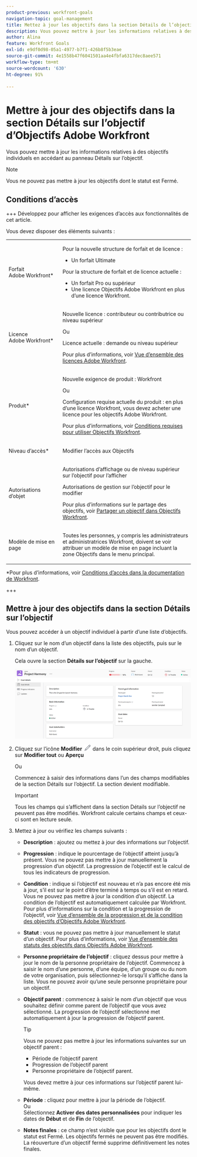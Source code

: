 ```yaml
---
product-previous: workfront-goals
navigation-topic: goal-management
title: Mettez à jour les objectifs dans la section Détails de l’objectif dans les objectifs Adobe Workfront
description: Vous pouvez mettre à jour les informations relatives à des objectifs individuels en accédant au panneau Détails sur l’objectif.
author: Alina
feature: Workfront Goals
exl-id: e9df0d98-05a1-4977-b7f1-426b8f5b3eae
source-git-commit: 4e1558b47f6041501aa4e4fbfa6317dec8aee571
workflow-type: tm+mt
source-wordcount: '630'
ht-degree: 91%

---
```


# Mettre à jour des objectifs dans la section Détails sur l’objectif d’Objectifs Adobe Workfront

<!--Audited for P&P only: 4/2025-->

Vous pouvez mettre à jour les informations relatives à des objectifs individuels en accédant au panneau Détails sur l’objectif.

>[!NOTE]
>
>Vous ne pouvez pas mettre à jour les objectifs dont le statut est Fermé.

## Conditions d’accès

+++ Développez pour afficher les exigences d’accès aux fonctionnalités de cet article.

Vous devez disposer des éléments suivants :

<table style="table-layout:auto">
<col>
</col>
<col>
</col>
<tbody>
 <tr> 
   <td role="rowheader">Forfait Adobe Workfront*</td> 
   <td> 
   <p>Pour la nouvelle structure de forfait et de licence :
  <ul><li>Un forfait Ultimate </li></ul>
   </p>
<p>Pour la structure de forfait et de licence actuelle : 
<ul><li> Un forfait Pro ou supérieur </li>
  <li>Une licence Objectifs Adobe Workfront en plus d’une licence Workfront.</li></ul></p>
   </td> 
  </tr>
 <tr>
 <td role="rowheader">Licence Adobe Workfront*</td>
 <td>
 <p>Nouvelle licence : contributeur ou contributrice ou niveau supérieur</p>
 Ou
 <p>Licence actuelle : demande ou niveau supérieur</p> <p>Pour plus d’informations, voir <a href="../../administration-and-setup/add-users/access-levels-and-object-permissions/wf-licenses.md" class="MCXref xref">Vue d’ensemble des licences Adobe Workfront</a>.</p> </td>
 </tr>
 <tr>
 <td role="rowheader">Produit*</td>
 <td>
  <p> Nouvelle exigence de produit : Workfront</p>
  Ou
  <p>Configuration requise actuelle du produit : en plus d’une licence Workfront, vous devez acheter une licence pour les objectifs Adobe Workfront. </p> <p>Pour plus d’informations, voir <a href="../../workfront-goals/goal-management/access-needed-for-wf-goals.md" class="MCXref xref">Conditions requises pour utiliser Objectifs Workfront</a>. </p> </td>
 </tr>
 <tr>
 <td role="rowheader">Niveau d’accès*</td>
 <td> <p>Modifier l’accès aux Objectifs</p> </td>
 </tr>
 <tr data-mc-conditions="">
 <td role="rowheader">Autorisations d’objet</td>
 <td>
  <div>
  <p>Autorisations d’affichage ou de niveau supérieur sur l’objectif pour l’afficher</p>
  <p>Autorisations de gestion sur l’objectif pour le modifier</p>
  <p>Pour plus d’informations sur le partage des objectifs, voir <a href="../../workfront-goals/workfront-goals-settings/share-a-goal.md" class="MCXref xref">Partager un objectif dans Objectifs Workfront</a>. </p>
  </div> </td>
 </tr>
 <tr>
   <td role="rowheader"><p>Modèle de mise en page</p></td>
   <td> <p>Toutes les personnes, y compris les administrateurs et administratrices Workfront, doivent se voir attribuer un modèle de mise en page incluant la zone Objectifs dans le menu principal. </p>  
</td>
  </tr>
</tbody>
</table>

*Pour plus d’informations, voir [Conditions d’accès dans la documentation de Workfront](/help/quicksilver/administration-and-setup/add-users/access-levels-and-object-permissions/access-level-requirements-in-documentation.md).

+++

## Mettre à jour des objectifs dans la section Détails sur l’objectif

Vous pouvez accéder à un objectif individuel à partir d’une liste d’objectifs.

<!--

Updating goals in the Goal Details panel differs depending on where you access the goal from. 

### Update goals in the Goal Details panel in the Production environment

1. Click the **Main Menu** icon ![Main Menu icon](assets/main-menu-icon.png) > **Goals** in the upper-right corner.

   (!-- Add this when Shell is available to all: or (if available), click the **Main Menu** icon ![Main menu icon](../goal-management/assets/three-line-main-menu-icon.png) in the upper-left corner)
   --)

   This opens the Goals area in Workfront. 

1. Click the name of a goal in the Goal List, then click the name of a goal.

   This opens the Goal Details panel on the right.
   ![Goal details summary](assets/goal-details-summary-tab-350x294.png)

   >[!TIP]
   >
   >You can also click the name of a goal in the Goal Alignment, Check-in, or Pulse sections. 
   >
   ><!-- drafted for goal redesign:
   >Add this to the TIP above with goal redesign: 
   >
   >The Check-in and Pulse sections have been removed from the Preview environment.
   >

1. On the Summary tab, click the **More icon** ![More icon](assets/more-icon.png), then click any of the following options:

   1. **Edit**. For information about editing goals, see [Edit goals in Adobe Workfront Goals](../../workfront-goals/goal-management/edit-goals.md).
   1. **Copy**. For information about copying goals, see [Copy goals in Adobe Workfront Goals](../../workfront-goals/goal-management/copy-goals.md).
   1. **Activate**. This option is available only for drafted and inactive goals.

      For information about activating goals, see [Access and open goals in Adobe Workfront Goals](../../workfront-goals/goal-management/access-goals-in-wf-goals.md). 
   
   1. **Close**, then click**Close Goal**. This option is available only for active goals.

      For information about closing goals, see [Close and reopen goals in Adobe Workfront Goals](../../workfront-goals/goal-management/close-and-reopen-goals.md). 
   
   1. **Deactivate**. This option is available only for active goals. This deactivates the goal immediately.

      For information about deactivating goals, see [Delete and deactivate goals in Adobe Workfront Goals](../../workfront-goals/goal-management/delete-and-deactivate-goals.md).
   
   1. **Delete**, then click **Yes, Delete**.

      For information about deleting goals, see [Delete and deactivate goals in Adobe Workfront Goals](../../workfront-goals/goal-management/delete-and-deactivate-goals.md).

      >[!NOTE]
      >
      >Deleted goals cannot be recovered.

   1. **Reopen**, then click **Reopen**. This option is available only for closed goals that are from a current time period.

      For information about reopening goals, see [Close and reopen goals in Adobe Workfront Goals](../../workfront-goals/goal-management/close-and-reopen-goals.md). 
   
   1. (Conditional) If you clicked any of the options between steps a-i above except Delete or Reopen, click **Save**.    
   
      (!--ensure this is accurate)--)

1. Click **Align to another goal** in the upper-right of the Summary tab, then specify the name of a goal in the **Align to** **another goal** field that you want to align the current goal to. The current goal becomes the child of the goal you align it to. For information about child and parent goals, see [Align goals by connecting them in Adobe Workfront Goals](../../workfront-goals/goal-alignment/align-goals-by-connecting-them.md). 
1. Click **Add results**. Results drive the progress of your goal. For information about adding results, see [Add results to goals in Adobe Workfront Goals](../../workfront-goals/results-and-activities/add-results-to-goals.md).

1. Click **Add activities**. Activities drive the progress of your goal. For information about adding activities, see [Add activities to goals in Adobe Workfront Goals](../../workfront-goals/results-and-activities/add-activities-to-goals.md). 

1. Click the **Updates** tab. Here, you can view goal comments and review the entire editing history of the goal, activities, and results, to understand who changed what and when.

   ![Goal details updates](assets/goal-details-updates-tab-350x280.png)

1. (Optional) Deselect any of the following options if you want to not display them in the Updates tab.&nbsp;They are selected by default: 

   | Option |Description  |
   |---|---|
   | Progress Updates |Displays information about the history of progress updates on results and activities.  |
   | Comments |Displays comments made by users on the goal.  |
   | Editing History |Displays information about creating and updating the goal, results, and activities.  |

1. (Optional) Click **Details** under a progress or an editing history update to display additional information about the update.

   ![Details in update tab](assets/update-details-in-updates-tab-expanded-highlighted-350x139.png)

-->



1. Cliquez sur le nom d’un objectif dans la liste des objectifs, puis sur le nom d’un objectif.

   Cela ouvre la section **Détails sur l’objectif** sur la gauche.

   ![Page d’objectif](assets/goal-page-unshimmed.png)

1. Cliquez sur l’icône **Modifier** ![Modifier](assets/edit-icon.png) dans le coin supérieur droit, puis cliquez sur **Modifier tout** ou **Aperçu**

   Ou

   Commencez à saisir des informations dans l’un des champs modifiables de la section Détails sur l’objectif. La section devient modifiable.

   >[!IMPORTANT]
   >
   >Tous les champs qui s’affichent dans la section Détails sur l’objectif ne peuvent pas être modifiés. Workfront calcule certains champs et ceux-ci sont en lecture seule.

1. Mettez à jour ou vérifiez les champs suivants :

   * **Description** : ajoutez ou mettez à jour des informations sur l’objectif.
   * **Progression** : indique le pourcentage de l’objectif atteint jusqu’à présent. Vous ne pouvez pas mettre à jour manuellement la progression d’un objectif. La progression de l’objectif est le calcul de tous les indicateurs de progression.
   * **Condition** : indique si l’objectif est nouveau et n’a pas encore été mis à jour, s’il est sur le point d’être terminé à temps ou s’il est en retard. Vous ne pouvez pas mettre à jour la condition d’un objectif. La condition de l’objectif est automatiquement calculée par Workfront.\
     Pour plus d’informations sur la condition et la progression de l’objectif, voir
     [Vue d’ensemble de la progression et de la condition des objectifs d’Objectifs Adobe Workfront](../goal-management/calculate-goal-progress.md).
   * **Statut** : vous ne pouvez pas mettre à jour manuellement le statut d’un objectif. Pour plus d’informations, voir [Vue d’ensemble des statuts des objectifs dans Objectifs Adobe Workfront](../goal-management/goal-status-overview.md).
   * **Personne propriétaire de l’objectif** : cliquez dessus pour mettre à jour le nom de la personne propriétaire de l’objectif. Commencez à saisir le nom d’une personne, d’une équipe, d’un groupe ou du nom de votre organisation, puis sélectionnez-le lorsqu’il s’affiche dans la liste. Vous ne pouvez avoir qu’une seule personne propriétaire pour un objectif.
   * **Objectif parent** : commencez à saisir le nom d’un objectif que vous souhaitez définir comme parent de l’objectif que vous avez sélectionné. La progression de l’objectif sélectionné met automatiquement à jour la progression de l’objectif parent.

     >[!TIP]
     >
     >Vous ne pouvez pas mettre à jour les informations suivantes sur un objectif parent :
     >    * Période de l’objectif parent
     >    * Progression de l’objectif parent
     >    * Personne propriétaire de l’objectif parent.
     >      
     >Vous devez mettre à jour ces informations sur l’objectif parent lui-même.

   * **Période** : cliquez pour mettre à jour la période de l’objectif.\
     Ou\
     Sélectionnez **Activer des dates personnalisées** pour indiquer les dates de **Début** et de **Fin** de l’objectif.
   * **Notes finales** : ce champ n’est visible que pour les objectifs dont le statut est Fermé. Les objectifs fermés ne peuvent pas être modifiés. La réouverture d’un objectif fermé supprime définitivement les notes finales.


